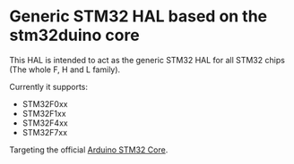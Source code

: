 # Generic STM32 HAL based on the stm32duino core

This HAL is intended to act as the generic STM32 HAL for all STM32 chips (The whole F, H and L family).

Currently it supports:
 * STM32F0xx
 * STM32F1xx
 * STM32F4xx
 * STM32F7xx

Targeting the official [Arduino STM32 Core](https://github.com/stm32duino/Arduino_Core_STM32).
